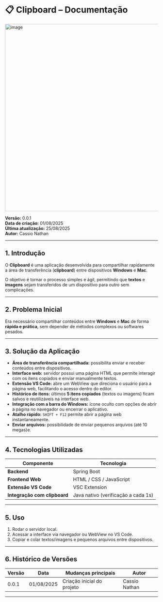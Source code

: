 # 📋 Clipboard – Documentação
<img width="902" height="618" alt="image" src="https://github.com/user-attachments/assets/fbc1e16d-153a-43d8-a610-d225944397bd" />


**Versão:** 0.0.1  
**Data de criação:** 01/08/2025  
**Última atualização:** 25/08/2025  
**Autor:** Cassio Nathan  

---

## 1. Introdução
O **Clipboard** é uma aplicação desenvolvida para compartilhar rapidamente a área de transferência (**clipboard**) entre dispositivos **Windows** e **Mac**.  

O objetivo é tornar o processo simples e ágil, permitindo que **textos** e **imagens** sejam transferidos de um dispositivo para outro sem complicações.

---

## 2. Problema Inicial
Era necessário compartilhar conteúdos entre **Windows** e **Mac** de forma **rápida e prática**, sem depender de métodos complexos ou softwares pesados.

---

## 3. Solução da Aplicação

- **Área de transferência compartilhada:** possibilita enviar e receber conteúdos entre dispositivos.
- **Interface web:** servidor possui uma página HTML que permite interagir com os itens copiados e enviar manualmente textos.
- **Extensão VS Code:** abre um WebView que direciona o usuário para a página web, facilitando o acesso dentro do editor.
- **Histórico de itens:** últimos **5 itens copiados** (textos ou imagens) ficam salvos e reutilizáveis na interface web.
- **Integração com a barra do Windows:** ícone oculto com opções de abrir a página no navegador ou encerrar o aplicativo.
- **Atalho rápido:** `SHIFT + F12` permite abrir a página web instantaneamente.
- **Enviar arquivos:** possibilidade de enviar pequenos arquivos (até 10 megas)e.

---

## 4. Tecnologias Utilizadas

| Componente                     | Tecnologia                                  |
|--------------------------------|----------------------------------------------|
| **Backend**                    | Spring Boot                                 |
| **Frontend Web**               | HTML / CSS / JavaScript                     |
| **Extensão VS Code**           | VSC Extension                               |
| **Integração com clipboard**   | Java nativo (verificação a cada 1s)         |

---

## 5. Uso

1. Rodar o servidor local.  
2. Acessar a interface via navegador ou WebView no VS Code.  
3. Copiar e colar textos/imagens e pequenos arquivos entre dispositivos.  

---

## 6. Histórico de Versões

| Versão | Data       | Mudanças principais       | Autor          |
|--------|-----------|--------------------------|----------------|
| 0.0.1  | 01/08/2025 | Criação inicial do projeto | Cassio Nathan  |

---
